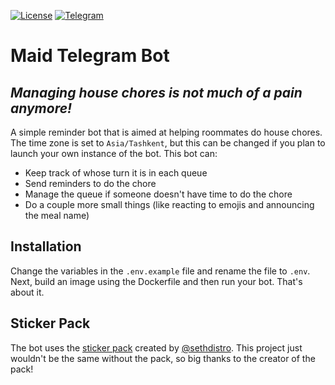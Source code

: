 [![License](https://img.shields.io/badge/license-MIT-green)](./LICENSE) [![Telegram](https://img.shields.io/badge/telegram-%40maidTgBot-blue)](https://t.me/maidTgBot)

# Maid Telegram Bot
## _Managing house chores is not much of a pain anymore!_

A simple reminder bot that is aimed at helping roommates do house chores. The time zone is set to `Asia/Tashkent`, but this can be changed if you plan to launch your own instance of the bot. This bot can:

- Keep track of whose turn it is in each queue
- Send reminders to do the chore
- Manage the queue if someone doesn't have time to do the chore
- Do a couple more small things (like reacting to emojis and announcing the meal name)

## Installation

Change the variables in the `.env.example` file and rename the file to `.env`. Next, build an image using the Dockerfile and then run your bot. That's about it.

## Sticker Pack

The bot uses the [sticker pack](https://t.me/addstickers/kobayashisdragonmaid) created by [@sethdistro](https://t.me/sethdistro). This project just wouldn't be the same without the pack, so big thanks to the creator of the pack!
